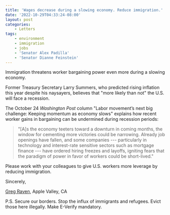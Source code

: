 ```yaml
---
title: 'Wages decrease during a slowing economy. Reduce immigration.'
date: '2022-10-29T04:33:24-08:00'
layout: post
categories:
    - Letters
tags:
    - environment
    - immigration
    - jobs
    - 'Senator Alex Padilla'
    - 'Senator Dianne Feinstein'
---
```


Immigration threatens worker bargaining power even more during a slowing economy.

Former Treasury Secretary Larry Summers, who predicted rising inflation this year despite his naysayers, believes that "more likely than not" the U.S. will face a recession.

The October 24 *Washington Post* column "Labor movement’s next big challenge: Keeping momentum as economy slows" explains how recent worker gains in bargaining can be undermined during recession periods:

> "\[A\]s the economy teeters toward a downturn in coming months, the window for cementing more victories could be narrowing. Already job openings have fallen, and some companies --- particularly in technology and interest-rate sensitive sectors such as mortgage finance --- have ordered hiring freezes and layoffs, igniting fears that the paradigm of power in favor of workers could be short-lived."

Please work with your colleagues to give U.S. workers more leverage by reducing immigration.

Sincerely,

[Greg Raven](https://www.gregraven.org/), Apple Valley, CA

P.S. Secure our borders. Stop the influx of immigrants and refugees. Evict those here illegally. Make E-Verify mandatory.